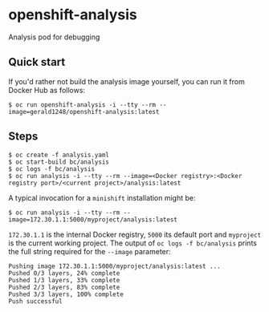 # openshift-analysis
Analysis pod for debugging

## Quick start
If you'd rather not build the analysis image yourself, you can run it from Docker Hub as follows:
```
$ oc run openshift-analysis -i --tty --rm --image=gerald1248/openshift-analysis:latest
```

## Steps
```
$ oc create -f analysis.yaml
$ oc start-build bc/analysis
$ oc logs -f bc/analysis
$ oc run analysis -i --tty --rm --image=<Docker registry>:<Docker registry port>/<current project>/analysis:latest
```
A typical invocation for a `minishift` installation might be:
```
$ oc run analysis -i --tty --rm --image=172.30.1.1:5000/myproject/analysis:latest
```
`172.30.1.1` is the internal Docker registry, `5000` its default port and `myproject` is the current working project. The output of `oc logs -f bc/analysis` prints the full string required for the `--image` parameter:
```
Pushing image 172.30.1.1:5000/myproject/analysis:latest ...
Pushed 0/3 layers, 24% complete
Pushed 1/3 layers, 33% complete
Pushed 2/3 layers, 83% complete
Pushed 3/3 layers, 100% complete
Push successful
```
